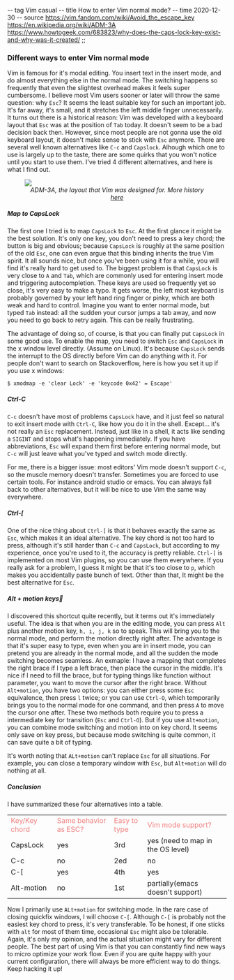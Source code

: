 -- tag Vim casual
-- title How to enter Vim normal mode?
-- time 2020-12-30
-- source https://vim.fandom.com/wiki/Avoid_the_escape_key
          https://en.wikipedia.org/wiki/ADM-3A
          https://www.howtogeek.com/683823/why-does-the-caps-lock-key-exist-and-why-was-it-created/
;;
### Different ways to enter Vim normal mode

Vim is famous for it's modal editing. You insert text in the insert mode, and do almost everything else in the normal mode. The switching happens so frequently that even the slightest overhead makes it feels super cumbersome. I believe most Vim users sooner or later will throw the same question: why `Esc`? It seems the least suitable key for such an important job. It's far away, it's small, and it stretches the left middle finger unnecessarily. It turns out there is a historical reason: Vim was developed with a keyboard layout that `Esc` was at the position of `Tab` today. It doesn't seem to be a bad decision back then. However, since most people are not gonna use the old keyboard layout, it doesn't make sense to stick with `Esc` anymore. There are several well known alternatives like `C-c` and `Capslock`. Alhough which one to use is largely up to the taste, there are some quirks that you won't notice until you start to use them. I've tried 4 different alternatives, and here is what I find out.

<figure>
    <img style="display: block; margin: auto;" src="https://upload.wikimedia.org/wikipedia/commons/thumb/a/a0/KB_Terminal_ADM3A.svg/640px-KB_Terminal_ADM3A.svg.png">
    <figcaption align="center"> <i>ADM-3A, the layout that Vim was designed for. More history <a href="https://www.reddit.com/r/vim/comments/dvvbbi/how_many_people_actually_use_the_escape_key/">here</a></i>
    </figcaption>
</figure>

##### Map to CapsLock
The first one I tried is to map `CapsLock` to `Esc`. At the first glance it might be the best solution. It's only one key, you don't need to press a key chord; the button is big and obvious; because `CapsLock` is roughly at the same position of the old `Esc`, one can even argue that this binding inherits the true Vim spirit. It all sounds nice, but once you've been using it for a while, you will find it's really hard to get used to. The biggest problem is that `CapsLock` is very close to `A` and `Tab`, which are commonly used for entering insert mode and triggering autocompletion. These keys are used so frequently yet so close, it's very easy to make a typo. It gets worse, the left most keyboard is probably governed by your left hand ring finger or pinky, which are both weak and hard to control. Imagine you want to enter normal mode, but typed `Tab` instead: all the sudden your cursor jumps a tab away, and now you need to go back to retry again. This can be really frustrating.

The advantage of doing so, of course, is that you can finally put `CapsLock` in some good use. To enable the map, you need to switch `Esc` and `CapsLock` in the x window level directly. (Assume on Linux). It's because `CapsLock` sends the interrupt to the OS directly before Vim can do anything with it. For people don't want to search on Stackoverflow, here is how you set it up if you use x windows:

```
$ xmodmap -e 'clear Lock' -e 'keycode 0x42' = Escape'
```

##### Ctrl-C
`C-c` doesn't have most of problems `CapsLock` have, and it just feel so natural to exit insert mode with `Ctrl-C`, like how you do it in the shell. Except... it's not really an `Esc` replacement. Instead, just like in a shell, it acts like sending a `SIGINT` and stops what's happening immediately. If you have abbreviations, `Esc` will expand them first before entering normal mode, but `C-c` will just leave what you've typed and switch mode directly.

For me, there is a bigger issue: most editors' Vim mode doesn't support `C-c`, so the muscle memory doesn't transfer. Sometimes you are forced to use certain tools. For instance android studio or emacs. You can always fall back to other alternatives, but it will be nice to use Vim the same way everywhere.

##### Ctrl-[
One of the nice thing about `Ctrl-[` is that it behaves exactly the same as `Esc`, which makes it an ideal alternative. The key chord is not too hard to press, although it's still harder than `C-c` and `CapsLock`, but according to my experience, once you're used to it, the accuracy is pretty reliable. `Ctrl-[` is implemented on most Vim plugins, so you can use them everywhere. If you really ask for a problem, I guess it might be that it's too close to `p`, which makes you accidentally paste bunch of text. Other than that, It might be the best alternative for `Esc`.

##### Alt + motion keys
I discovered this shortcut quite recently, but it terms out it's immediately useful. The idea is that when you are in the editing mode, you can press `Alt` plus another motion key, `h, i, j, k` so to speak. This will bring you to the normal mode, and perform the motion directly right after. The advantage is that it's super easy to type, even when you are in insert mode, you can pretend you are already in the normal mode, and all the sudden the mode switching becomes seamless. An exmaple: I have a mapping that completes the right brace if I type a left brace, then place the cursor in the middle. It's nice if I need to fill the brace, but for typing things like function without parameter, you want to move the cursor after the right brace. Without `Alt+motion`, you have two options: you can either press some `Esc` equivalence, then press `l` twice; or you can use `Ctrl-O`, which temporarily brings you to the normal mode for one command, and then press `A` to move the cursor one after. These two methods both require you to press a intermediate key for transition (`Esc` and `Ctrl-O`). But if you use `Alt+motion`, you can combine mode switching and motion into on key chord. It seems only save on key press, but because mode switching is quite common, it can save quite a bit of typing.

It's worth noting that `ALt+motion` can't replace `Esc` for all situations. For example, you can close a temporary window with `Esc`, but `Alt+motion` will do nothing at all.

##### Conclusion
I have summarized these four alternatives into a table.
<table>
    <tr style="color: LightCoral;">
        <td> Key/Key chord </td>
        <td>Same behavior as ESC?</td>
        <td>Easy to type</td>
        <td>Vim mode support? </td>
    </tr>
    <tr>
        <td>CapsLock</td>
        <td>yes</td>
        <td>3rd</td>
        <td>yes (need to map in the OS level)</td>
    </tr>
    <tr>
        <td>C-c</td>
        <td>no</td>
        <td>2ed</td>
        <td>no</td>
    </tr>
    <tr>
        <td>C-[</td>
        <td>yes</td>
        <td>4th</td>
        <td>yes</td>
    </tr>
    <tr>
        <td>Alt-motion</td>
        <td>no</td>
        <td>1st</td>
        <td>partially(emacs doesn't support)</td>
    </tr>
</table>

Now I primarily use `ALt+motion` for switching mode. In the rare case of closing quickfix windows, I will choose `C-[`. Although `C-[` is probably not the easiest key chord to press, it's very transferable. To be honest, if one sticks with `alt` for most of them time, occasional `Esc` might also be tolerable. Again, it's only my opinion, and the actual situation might vary for different people. The best part of using Vim is that you can constantly find new ways to micro optimize your work flow. Even if you are quite happy with your current configuration, there will always be more efficient way to do things. Keep hacking it up!
